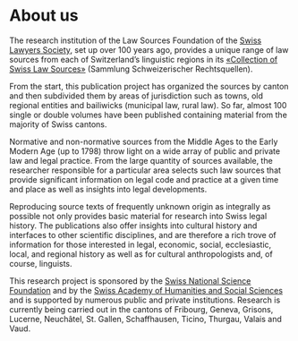 # About us

The research institution of the Law Sources Foundation of the [Swiss Lawyers Society](https://www.juristenverein.ch), set up over 100 years ago, provides a unique range of law sources from each of Switzerland’s linguistic regions in its [«Collection of Swiss Law Sources»](https://www.ssrq-sds-fds.ch/projekte/ssrq-online/) (Sammlung Schweizerischer Rechtsquellen).

From the start, this publication project has organized the sources by canton and then subdivided them by areas of jurisdiction such as towns, old regional entities and bailiwicks (municipal law, rural law). So far, almost 100 single or double volumes have been published containing material from the majority of Swiss cantons.

Normative and non-normative sources from the Middle Ages to the Early Modern Age (up to 1798) throw light on a wide array of public and private law and legal practice. From the large quantity of sources available, the researcher responsible for a particular area selects such law sources that provide significant information on legal code and practice at a given time and place as well as insights into legal developments.

Reproducing source texts of frequently unknown origin as integrally as possible not only provides basic material for research into Swiss legal history. The publications also offer insights into cultural history and interfaces to other scientific disciplines, and are therefore a rich trove of information for those interested in legal, economic, social, ecclesiastic, local, and regional history as well as for cultural anthropologists and, of course, linguists.

This research project is sponsored by the [Swiss National Science Foundation](https://www.snf.ch/de) and by the [Swiss Academy of Humanities and Social Sciences](https://www.ssrq-sds-fds.ch/en/about-us/) and is supported by numerous public and private institutions. Research is currently being carried out in the cantons of Fribourg, Geneva, Grisons, Lucerne, Neuchâtel, St. Gallen, Schaffhausen, Ticino, Thurgau, Valais and Vaud.

